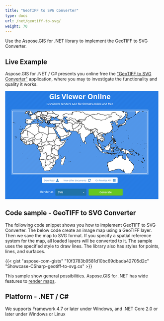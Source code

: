 ```yaml
---
title: "GeoTIFF to SVG Converter"
type: docs
url: /net/geotiff-to-svg/
weight: 70
---
```


Use the Aspose.GIS for .NET library to implement the GeoTIFF to SVG Converter.

## **Live Example**

Aspose.GIS for .NET / C# presents you online free the ["GeoTIFF to SVG Converter"](https://products.aspose.app/gis/viewer/geotiff-to-svg) application, where you may to investigate the functionality and quality it works.

![GeoTIFF to SVG Converter App](viewer.png)

## **Code sample - GeoTIFF to SVG Converter**

The following code snippet shows you how to implement GeoTIFF to SVG Converter. The below code create an image map using a GeoTIFF layer. Then we save the map to SVG format. If you specify a spatial reference system for the map, all loaded layers will be converted to it. 
The sample uses the specified style to draw lines. The library also has styles for points, lines, and surfaces.

{{< gist "aspose-com-gists" "10f3783b9581d10bc69dbada42705d2c" "Showcase-CSharp-geotiff-to-svg.cs" >}}

This sample show general possibilities. Aspose.GIS for .NET has wide features to [render maps](https://docs.aspose.com/gis/net/map-rendering/).

## **Platform - .NET / C#**

We supports Framework 4.7 or later under Windows, and .NET Core 2.0 or later under Windows or Linux
